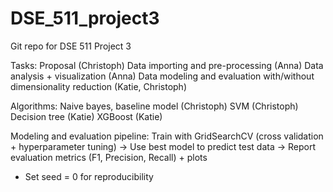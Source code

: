 # DSE_511_project3
Git repo for DSE 511 Project 3

Tasks: 
Proposal (Christoph)
Data importing and pre-processing (Anna)
Data analysis + visualization (Anna)
Data modeling and evaluation with/without dimensionality reduction (Katie, Christoph)

Algorithms: 
Naive bayes, baseline model (Christoph)
SVM (Christoph)
Decision tree (Katie)
XGBoost (Katie)

Modeling and evaluation pipeline:
Train with GridSearchCV (cross validation + hyperparameter tuning) -> Use best model to predict test data -> Report evaluation metrics (F1, Precision, Recall) + plots 
- Set seed = 0 for reproducibility

